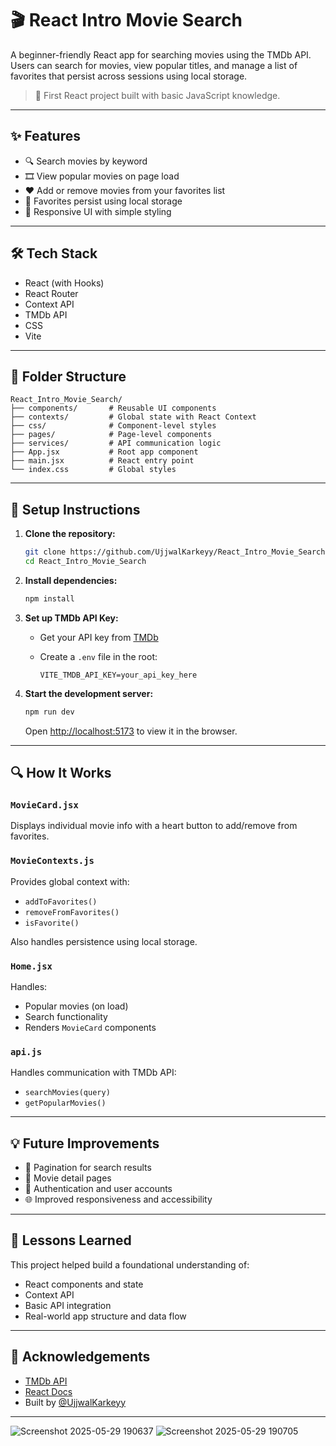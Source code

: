 # 🎬 React Intro Movie Search

A beginner-friendly React app for searching movies using the TMDb API. Users can search for movies, view popular titles, and manage a list of favorites that persist across sessions using local storage.

> 🚀 First React project built with basic JavaScript knowledge.

---

## ✨ Features

- 🔍 Search movies by keyword
- 🎞️ View popular movies on page load
- ❤️ Add or remove movies from your favorites list
- 💾 Favorites persist using local storage
- 📱 Responsive UI with simple styling

---

## 🛠️ Tech Stack

- React (with Hooks)
- React Router
- Context API
- TMDb API
- CSS
- Vite

---

## 📂 Folder Structure

```
React_Intro_Movie_Search/
├── components/       # Reusable UI components
├── contexts/         # Global state with React Context
├── css/              # Component-level styles
├── pages/            # Page-level components
├── services/         # API communication logic
├── App.jsx           # Root app component
├── main.jsx          # React entry point
└── index.css         # Global styles
```

---

## 🔧 Setup Instructions

1. **Clone the repository:**

   ```bash
   git clone https://github.com/UjjwalKarkeyy/React_Intro_Movie_Search.git
   cd React_Intro_Movie_Search
   ```

2. **Install dependencies:**

   ```bash
   npm install
   ```

3. **Set up TMDb API Key:**

   - Get your API key from [TMDb](https://www.themoviedb.org/)
   - Create a `.env` file in the root:

     ```
     VITE_TMDB_API_KEY=your_api_key_here
     ```

4. **Start the development server:**

   ```bash
   npm run dev
   ```

   Open [http://localhost:5173](http://localhost:5173) to view it in the browser.

---

## 🔍 How It Works

### `MovieCard.jsx`
Displays individual movie info with a heart button to add/remove from favorites.

### `MovieContexts.js`
Provides global context with:
- `addToFavorites()`
- `removeFromFavorites()`
- `isFavorite()`

Also handles persistence using local storage.

### `Home.jsx`
Handles:
- Popular movies (on load)
- Search functionality
- Renders `MovieCard` components

### `api.js`
Handles communication with TMDb API:
- `searchMovies(query)`
- `getPopularMovies()`

---

## 💡 Future Improvements

- 🔄 Pagination for search results
- 📝 Movie detail pages
- 🔐 Authentication and user accounts
- 🌐 Improved responsiveness and accessibility

---

## 🧠 Lessons Learned

This project helped build a foundational understanding of:
- React components and state
- Context API
- Basic API integration
- Real-world app structure and data flow

---
## 🙌 Acknowledgements

- [TMDb API](https://www.themoviedb.org/)
- [React Docs](https://reactjs.org/)
- Built by [@UjjwalKarkeyy](https://github.com/UjjwalKarkeyy)
---

![Screenshot 2025-05-29 190637](https://github.com/user-attachments/assets/1738b573-0935-40c3-9849-a5d51b52bdf5)
![Screenshot 2025-05-29 190705](https://github.com/user-attachments/assets/ee7505f6-dc31-4b74-a387-7010695d52b7)

  
